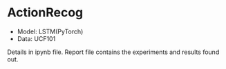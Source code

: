# ActionRecog

- Model: LSTM(PyTorch)
- Data: UCF101

Details in ipynb file. Report file contains the experiments and results found out.
